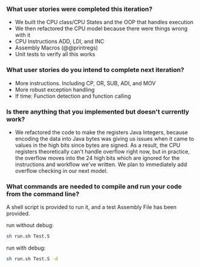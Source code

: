### What user stories were completed this iteration?
  - We built the CPU class/CPU States and the OOP that handles execution
  - We then refactored the CPU model because there were things wrong with it
  - CPU Instructions ADD, LDI, and INC
  - Assembly Macros (@@printregs)
  - Unit tests to verify all this works

### What user stories do you intend to complete next iteration?
  - More instructions. Including CP, OR, SUB, ADI, and MOV
  - More robust exception handling
  - If time: Function detection and function calling
  
### Is there anything that you implemented but doesn't currently work?
  - We refactored the code to make the registers Java Integers, because encoding the data into Java bytes was giving us issues when it came to values in the high bits since bytes are signed. As a result, the CPU registers theoretically can't handle overflow right now, but in practice, the overflow moves into the 24 high bits which are ignored for the instructions and workflow we've written. We plan to immediately add overflow checking in our next model.
  
### What commands are needed to compile and run your code from the command line? 

A shell script is provided to run it, and a test Assembly File has been provided.

run without debug:

```bash
sh run.sh Test.S
```

run with debug:

```bash
sh run.sh Test.S -d
```